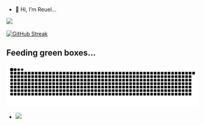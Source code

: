 - 👋 Hi, I’m Reuel...
<div>
  <img width="310px" src="https://github-readme-stats.vercel.app/api/top-langs/?username=reuelrai&layout=compact&theme=tokyonight&hide=php&langs_count=8&bg_color=FFFFFF00"/>
  
</div>

<a href="https://git.io/streak-stats"><img src="https://streak-stats.demolab.com?user=reuelrai&theme=dark" alt="GitHub Streak" /></a>




## Feeding green boxes...
![Snake animation](https://raw.githubusercontent.com/reuelrai/reuelrai/output/github-contribution-grid-snake-dark.svg)
- ![](https://komarev.com/ghpvc/?username=your-github-reuelrai)

<!---
reuelrai/reuelrai is a ✨ special ✨ repository because its `README.md` (this file) appears on your GitHub profile.
You can click the Preview link to take a look at your changes.
--->
